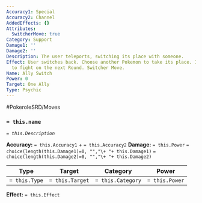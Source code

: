 ```yaml
---
Accuracy1: Special
Accuracy2: Channel
AddedEffects: {}
Attributes:
  SwitcherMove: true
Category: Support
Damage1: ''
Damage2: ''
Description: The user teleports, switching its place with someone.
Effect: User switches back. Choose another Pokemon to take its place. It will be ready
  to fight on the next Round. Switcher Move.
Name: Ally Switch
Power: 0
Target: One Ally
Type: Psychic
---
```


#PokeroleSRD/Moves

### `= this.name` 
*`= this.Description`*

**Accuracy:** `= this.Accuracy1` + `= this.Accuracy2`
**Damage:** `= this.Power` `= choice(length(this.Damage1)=0, "","\+ "+ this.Damage1)` `= choice(length(this.Damage2)=0, "","\+ "+ this.Damage2)`

| Type          | Target          | Category          | Power          |
| ------------- | --------------- | ----------------  | -------------- |
| `= this.Type` | `= this.Target` | `= this.Category` | `= this.Power` | 

**Effect:** `= this.Effect`